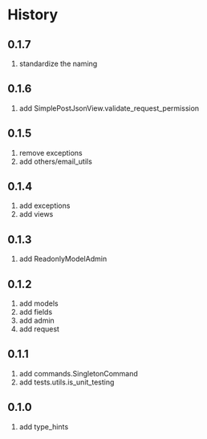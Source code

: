 # History

## 0.1.7

1. standardize the naming

## 0.1.6

1. add SimplePostJsonView.validate_request_permission

## 0.1.5

1. remove exceptions
2. add others/email_utils

## 0.1.4

1. add exceptions
2. add views

## 0.1.3

1. add ReadonlyModelAdmin

## 0.1.2

1. add models
2. add fields
3. add admin
4. add request

## 0.1.1

1. add commands.SingletonCommand
2. add tests.utils.is_unit_testing

## 0.1.0

1. add type_hints
